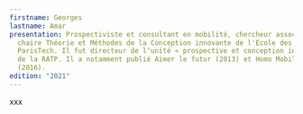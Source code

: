 ```yaml
---
firstname: Georges
lastname: Amar
presentation: Prospectiviste et consultant en mobilité, chercheur associé de la
  chaire Théorie et Méthodes de la Conception innovante de l'Ecole des Mines
  ParisTech. Il fut directeur de l’unité « prospective et conception innovante »
  de la RATP. Il a notamment publié Aimer le futur (2013) et Homo Mobilis
  (2016).
edition: "2021"
---
```

xxx
